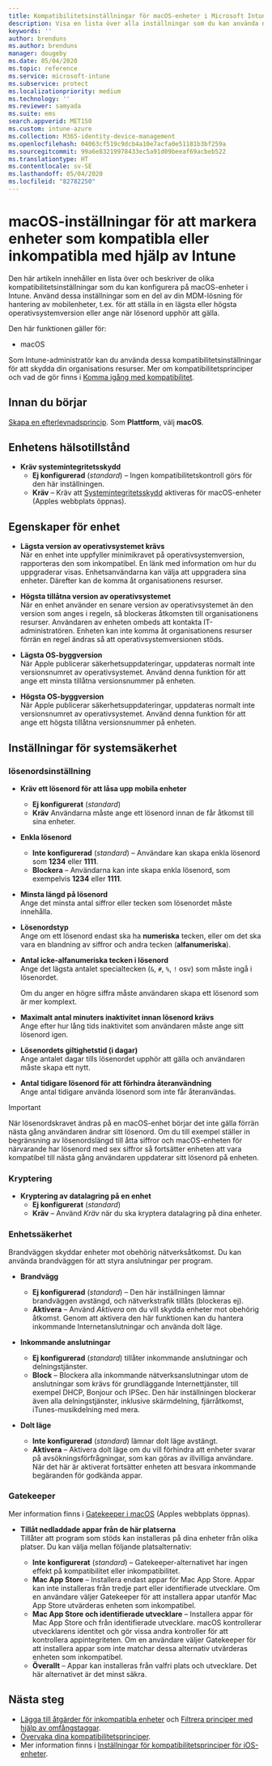```yaml
---
title: Kompatibilitetsinställningar för macOS-enheter i Microsoft Intune – Azure | Microsoft Docs
description: Visa en lista över alla inställningar som du kan använda när du konfigurerar kompatibilitet för macOS-enheter i Microsoft Intune. Kräv Apples systemintegritetsskydd, ange begränsningar för lösenord, kräv en brandvägg, tillåt gatekeeper och mycket mer.
keywords: ''
author: brenduns
ms.author: brenduns
manager: dougeby
ms.date: 05/04/2020
ms.topic: reference
ms.service: microsoft-intune
ms.subservice: protect
ms.localizationpriority: medium
ms.technology: ''
ms.reviewer: samyada
ms.suite: ems
search.appverid: MET150
ms.custom: intune-azure
ms.collection: M365-identity-device-management
ms.openlocfilehash: 04063cf519c9dcb4a10e7acfa0e51181b3bf259a
ms.sourcegitcommit: 99a6e83219978433ec5a91d09beeaf69acbeb522
ms.translationtype: HT
ms.contentlocale: sv-SE
ms.lasthandoff: 05/04/2020
ms.locfileid: "82782250"
---
```

# <a name="macos-settings-to-mark-devices-as-compliant-or-not-compliant-using-intune"></a>macOS-inställningar för att markera enheter som kompatibla eller inkompatibla med hjälp av Intune

Den här artikeln innehåller en lista över och beskriver de olika kompatibilitetsinställningar som du kan konfigurera på macOS-enheter i Intune. Använd dessa inställningar som en del av din MDM-lösning för hantering av mobilenheter, t.ex. för att ställa in en lägsta eller högsta operativsystemversion eller ange när lösenord upphör att gälla.

Den här funktionen gäller för:

- macOS

Som Intune-administratör kan du använda dessa kompatibilitetsinställningar för att skydda din organisations resurser. Mer om kompatibilitetsprinciper och vad de gör finns i [Komma igång med kompatibilitet](device-compliance-get-started.md).

## <a name="before-you-begin"></a>Innan du börjar

[Skapa en efterlevnadsprincip](create-compliance-policy.md#create-the-policy). Som **Plattform**, välj **macOS**.

## <a name="device-health"></a>Enhetens hälsotillstånd

- **Kräv systemintegritetsskydd**  
  - **Ej konfigurerad** (*standard*) – Ingen kompatibilitetskontroll görs för den här inställningen.
  - **Kräv** – Kräv att [Systemintegritetsskydd](https://support.apple.com/HT204899) aktiveras för macOS-enheter (Apples webbplats öppnas).  

## <a name="device-properties"></a>Egenskaper för enhet

- **Lägsta version av operativsystemet krävs**  
  När en enhet inte uppfyller minimikravet på operativsystemversion, rapporteras den som inkompatibel. En länk med information om hur du uppgraderar visas. Enhetsanvändarna kan välja att uppgradera sina enheter. Därefter kan de komma åt organisationens resurser.

- **Högsta tillåtna version av operativsystemet**  
  När en enhet använder en senare version av operativsystemet än den version som anges i regeln, så blockeras åtkomsten till organisationens resurser. Användaren av enheten ombeds att kontakta IT-administratören. Enheten kan inte komma åt organisationens resurser förrän en regel ändras så att operativsystemversionen stöds.

- **Lägsta OS-byggversion**  
  När Apple publicerar säkerhetsuppdateringar, uppdateras normalt inte versionsnumret av operativsystemet. Använd denna funktion för att ange ett minsta tillåtna versionsnummer på enheten.

- **Högsta OS-byggversion**  
  När Apple publicerar säkerhetsuppdateringar, uppdateras normalt inte versionsnumret av operativsystemet. Använd denna funktion för att ange ett högsta tillåtna versionsnummer på enheten.

## <a name="system-security-settings"></a>Inställningar för systemsäkerhet

### <a name="password"></a>lösenordsinställning

- **Kräv ett lösenord för att låsa upp mobila enheter**  
  - **Ej konfigurerat** (*standard*)
  - **Kräv** Användarna måste ange ett lösenord innan de får åtkomst till sina enheter.

- **Enkla lösenord**  
  - **Inte konfigurerad** (*standard*) – Användare kan skapa enkla lösenord som **1234** eller **1111**.
  - **Blockera** – Användarna kan inte skapa enkla lösenord, som exempelvis **1234** eller **1111**.

- **Minsta längd på lösenord**  
  Ange det minsta antal siffror eller tecken som lösenordet måste innehålla.

- **Lösenordstyp**  
  Ange om ett lösenord endast ska ha **numeriska** tecken, eller om det ska vara en blandning av siffror och andra tecken (**alfanumeriska**).

- **Antal icke-alfanumeriska tecken i lösenord**  
  Ange det lägsta antalet specialtecken (`&`, `#`, `%`, `!` osv) som måste ingå i lösenordet.

  Om du anger en högre siffra måste användaren skapa ett lösenord som är mer komplext.

- **Maximalt antal minuters inaktivitet innan lösenord krävs**  
  Ange efter hur lång tids inaktivitet som användaren måste ange sitt lösenord igen.

- **Lösenordets giltighetstid (i dagar)**  
  Ange antalet dagar tills lösenordet upphör att gälla och användaren måste skapa ett nytt.

- **Antal tidigare lösenord för att förhindra återanvändning**  
  Ange antal tidigare använda lösenord som inte får återanvändas.
> [!IMPORTANT]
> När lösenordskravet ändras på en macOS-enhet börjar det inte gälla förrän nästa gång användaren ändrar sitt lösenord. Om du till exempel ställer in begränsning av lösenordslängd till åtta siffror och macOS-enheten för närvarande har lösenord med sex siffror så fortsätter enheten att vara kompatibel till nästa gång användaren uppdaterar sitt lösenord på enheten.

### <a name="encryption"></a>Kryptering

- **Kryptering av datalagring på en enhet**  
  - **Ej konfigurerat** (*standard*)
  - **Kräv** – Använd *Kräv* när du ska kryptera datalagring på dina enheter.

### <a name="device-security"></a>Enhetssäkerhet

Brandväggen skyddar enheter mot obehörig nätverksåtkomst. Du kan använda brandväggen för att styra anslutningar per program. 

- **Brandvägg**  
  - **Ej konfigurerad** (*standard*) – Den här inställningen lämnar brandväggen avstängd, och nätverkstrafik tillåts (blockeras ej).
  - **Aktivera** – Använd *Aktivera* om du vill skydda enheter mot obehörig åtkomst. Genom att aktivera den här funktionen kan du hantera inkommande Internetanslutningar och använda dolt läge. 

- **Inkommande anslutningar**  
  - **Ej konfigurerad** (*standard*) tillåter inkommande anslutningar och delningstjänster.
  - **Block** – Blockera alla inkommande nätverksanslutningar utom de anslutningar som krävs för grundläggande Internettjänster, till exempel DHCP, Bonjour och IPSec. Den här inställningen blockerar även alla delningstjänster, inklusive skärmdelning, fjärråtkomst, iTunes-musikdelning med mera.  

- **Dolt läge**  
  - **Inte konfigurerad** (*standard*) lämnar dolt läge avstängt.
  - **Aktivera** – Aktivera dolt läge om du vill förhindra att enheter svarar på avsökningsförfrågningar, som kan göras av illvilliga användare. När det här är aktiverat fortsätter enheten att besvara inkommande begäranden för godkända appar.  

### <a name="gatekeeper"></a>Gatekeeper

Mer information finns i [Gatekeeper i macOS](https://support.apple.com/HT202491) (Apples webbplats öppnas).

- **Tillåt nedladdade appar från de här platserna**  
  Tillåter att program som stöds kan installeras på dina enheter från olika platser. Du kan välja mellan följande platsalternativ:

  - **Inte konfigurerat** (*standard*) – Gatekeeper-alternativet har ingen effekt på kompatibilitet eller inkompatibilitet.  
  - **Mac App Store** – Installera endast appar för Mac App Store. Appar kan inte installeras från tredje part eller identifierade utvecklare. Om en användare väljer Gatekeeper för att installera appar utanför Mac App Store utvärderas enheten som inkompatibel.
  - **Mac App Store och identifierade utvecklare** – Installera appar för Mac App Store och från identifierade utvecklare. macOS kontrollerar utvecklarens identitet och gör vissa andra kontroller för att kontrollera appintegriteten. Om en användare väljer Gatekeeper för att installera appar som inte matchar dessa alternativ utvärderas enheten som inkompatibel.
  - **Överallt** – Appar kan installeras från valfri plats och utvecklare. Det här alternativet är det minst säkra.
 

## <a name="next-steps"></a>Nästa steg

- [Lägga till åtgärder för inkompatibla enheter](actions-for-noncompliance.md) och [Filtrera principer med hjälp av omfångstaggar](../fundamentals/scope-tags.md).
- [Övervaka dina kompatibilitetsprinciper](compliance-policy-monitor.md).
- Mer information finns i [Inställningar för kompatibilitetsprinciper för iOS-enheter](compliance-policy-create-ios.md).